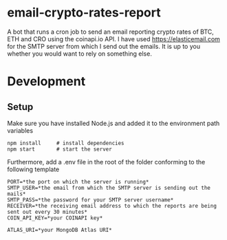# email-crypto-rates-report

A bot that runs a cron job to send an email reporting crypto rates of BTC, ETH and CRO using the coinapi.io API. I have used https://elasticemail.com
for the SMTP server from which I send out the emails. It is up to you whether you would want to rely on something else.

# Development

## Setup

Make sure you have installed Node.js and added it to the environment path variables

```PS
npm install     # install dependencies
npm start       # start the server
```

Furthermore, add a .env file in the root of the folder conforming to the following template

```shell
PORT=*the port on which the server is running*
SMTP_USER=*the email from which the SMTP server is sending out the mails*
SMTP_PASS=*the password for your SMTP server username*
RECEIVER=*the receiving email address to which the reports are being sent out every 30 minutes*
COIN_API_KEY=*your COINAPI key*

ATLAS_URI=*your MongoDB Atlas URI*
```
